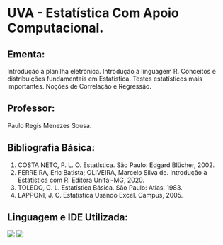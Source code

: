 # UVA - Estatística Com Apoio Computacional.

## Ementa:
Introdução à planilha eletrônica. Introdução à linguagem R. Conceitos e distribuições fundamentais em Estatística. Testes estatísticos mais importantes. Noções de Correlação e Regressão.

## Professor:
Paulo Regis Menezes Sousa.

## Bibliografia Básica:
1. COSTA NETO, P. L. O. Estatística. São Paulo: Edgard Blücher, 2002.
2. FERREIRA, Eric Batista; OLIVEIRA, Marcelo Silva de. Introdução à Estatística com R. Editora Unifal-MG, 2020.
3. TOLEDO, G. L. Estatística Básica. São Paulo: Atlas, 1983.
4. LAPPONI, J. C. Estatística Usando Excel. Campus, 2005.

## Linguagem e IDE Utilizada:
<a href = "https://pt.wikipedia.org/wiki/R_(linguagem_de_programa%C3%A7%C3%A3o)"><img src="https://img.shields.io/badge/-R-%23333?style=for-the-badge&logo=r&logoColor=%22red%22%20arget=%22_blank"></a>
<a href = "https://www.rstudio.com/"><img src="https://img.shields.io/badge/-RStudio-%23333?style=for-the-badge&logo=RStudio&logoColor=%22red%22%20arget=%22_blank"></a>
